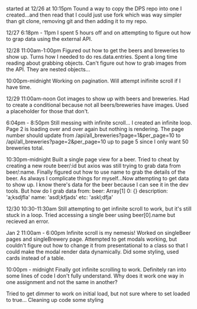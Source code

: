 started at 12/26 at 10:15pm
Tound a way to copy the DPS repo into one I created...and then read that I could just use fork which was way simpler than git clone, removing git and then adding it to my repo. 

12/27 6:18pm - 11pm
I spent 5 hours off and on attempting to figure out how to grap data using the external API.

12/28 11:00am-1:00pm 
Figured out how to get the beers and breweries to show up. Turns how I needed to do res.data.entries. Spent a long time reading about grabbing objects. Can't figure out how to grab images from the API. They are nested objects... 

10:00pm-midnight 
Working on pagination. Will attempt inifinite scroll if I have time. 
 
12/29 11:00am-noon 
Got images to show up with beers and breweries. Had to create a conditional because not all beers/breweries have images. Used a placeholder for those that don't. 

6:04pm - 8:50pm 
Still messing with infinite scroll... I created an infinite loop. Page 2 is loading over  and over again but nothing is rendering. The page number should update from /api/all_breweries?page=1&per_page=10 to /api/all_breweries?page=2&per_page=10 up to page 5 since I only want 50 breweries total. 

10:30pm-midnight
Built a single page view for a beer. Tried to cheat by creating a new route beer/:id but axios was still trying to grab data from beer/:name. Finally figured out how to use name to grab the details of the beer. As always I complicate things for myself...Now attempting to get data to show up. I know there's data for the beer because I can see it in the dev tools. But how do I grab data from: 
  beer: Array[1]
    0: {}
      description: 'a;ksdjfla' 
      name: 'asdl;kfjads' 
      etc: 'askl;dfja' 

12/30 10:30-11:30am 
Still attempting to get infinite scroll to work, but it's still stuck in a loop. Tried accessing a single beer using beer[0].name but recieved an error. 
      

Jan 2 11:00am - 6:00pm 
Infinite scroll is my nemesis! Worked on singleBeer pages and singleBrewery page. Attempted to get modals working, but couldn't figure out how to change it from presentational to a class so that I could make the modal render data dynamically. 
Did some styling, used cards instead of a table. 

10:00pm - midnight
Finally got infinite scrolling to work. Definitely ran into some lines of code I don't fully understand. Why does it work one way in one assignment and not the same in another? 

Tried to get dimmer to work on initial load, but not sure where to set loaded to true...
Cleaning up code 
some styling 
